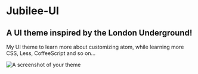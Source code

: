 # Jubilee-UI

## A UI theme inspired by the London Underground!

 My UI theme to learn more about customizing atom, while learning more CSS, Less, CoffeeScript and so on...

![A screenshot of your theme](<>)
